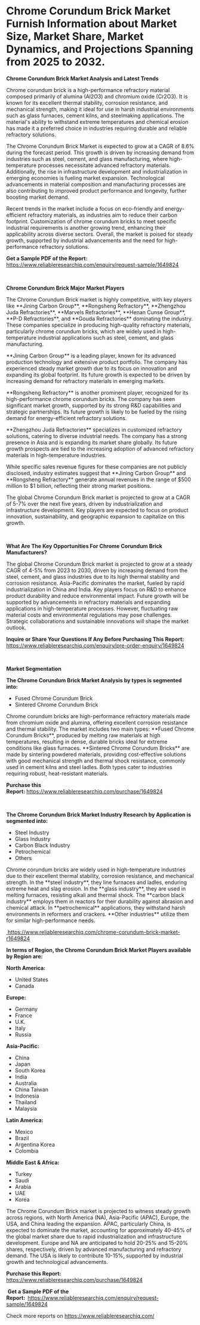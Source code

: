 <p><h1>Chrome Corundum Brick Market Furnish Information about Market Size, Market Share, Market Dynamics, and Projections Spanning from 2025 to 2032.</h1></p><p><strong>Chrome Corundum Brick Market Analysis and Latest Trends</strong></p>
<p><p>Chrome corundum brick is a high-performance refractory material composed primarily of alumina (Al2O3) and chromium oxide (Cr2O3). It is known for its excellent thermal stability, corrosion resistance, and mechanical strength, making it ideal for use in harsh industrial environments such as glass furnaces, cement kilns, and steelmaking applications. The material's ability to withstand extreme temperatures and chemical erosion has made it a preferred choice in industries requiring durable and reliable refractory solutions.</p><p>The Chrome Corundum Brick Market is expected to grow at a CAGR of 8.6% during the forecast period. This growth is driven by increasing demand from industries such as steel, cement, and glass manufacturing, where high-temperature processes necessitate advanced refractory materials. Additionally, the rise in infrastructure development and industrialization in emerging economies is fueling market expansion. Technological advancements in material composition and manufacturing processes are also contributing to improved product performance and longevity, further boosting market demand.</p><p>Recent trends in the market include a focus on eco-friendly and energy-efficient refractory materials, as industries aim to reduce their carbon footprint. Customization of chrome corundum bricks to meet specific industrial requirements is another growing trend, enhancing their applicability across diverse sectors. Overall, the market is poised for steady growth, supported by industrial advancements and the need for high-performance refractory solutions.</p></p>
<p><strong>Get a Sample PDF of the Report:&nbsp;</strong> <a href="https://www.reliableresearchiq.com/enquiry/request-sample/1649824?utm_campaign=2185&utm_medium=2&utm_source=Github&utm_content=ia&utm_term=27012025&utm_id=chrome-corundum-brick">https://www.reliableresearchiq.com/enquiry/request-sample/1649824</a></p>
<p>&nbsp;</p>
<p><strong>Chrome Corundum Brick Major Market Players</strong></p>
<p><p>The Chrome Corundum Brick market is highly competitive, with key players like **Jining Carbon Group**, **Rongsheng Refractory**, **Zhengzhou Juda Refractories**, **Marvels Refractories**, **Henan Cunse Group**, **P-D Refractories**, and **Gouda Refractories** dominating the industry. These companies specialize in producing high-quality refractory materials, particularly chrome corundum bricks, which are widely used in high-temperature industrial applications such as steel, cement, and glass manufacturing.</p><p>**Jining Carbon Group** is a leading player, known for its advanced production technology and extensive product portfolio. The company has experienced steady market growth due to its focus on innovation and expanding its global footprint. Its future growth is expected to be driven by increasing demand for refractory materials in emerging markets.</p><p>**Rongsheng Refractory** is another prominent player, recognized for its high-performance chrome corundum bricks. The company has seen significant market growth, supported by its strong R&D capabilities and strategic partnerships. Its future growth is likely to be fueled by the rising demand for energy-efficient refractory solutions.</p><p>**Zhengzhou Juda Refractories** specializes in customized refractory solutions, catering to diverse industrial needs. The company has a strong presence in Asia and is expanding its market share globally. Its future growth prospects are tied to the increasing adoption of advanced refractory materials in high-temperature industries.</p><p>While specific sales revenue figures for these companies are not publicly disclosed, industry estimates suggest that **Jining Carbon Group** and **Rongsheng Refractory** generate annual revenues in the range of $500 million to $1 billion, reflecting their strong market positions.</p><p>The global Chrome Corundum Brick market is projected to grow at a CAGR of 5-7% over the next five years, driven by industrialization and infrastructure development. Key players are expected to focus on product innovation, sustainability, and geographic expansion to capitalize on this growth.</p></p>
<p>&nbsp;</p>
<p><strong>What Are The Key Opportunities For Chrome Corundum Brick Manufacturers?</strong></p>
<p><p>The global Chrome Corundum Brick market is projected to grow at a steady CAGR of 4-5% from 2023 to 2030, driven by increasing demand from the steel, cement, and glass industries due to its high thermal stability and corrosion resistance. Asia-Pacific dominates the market, fueled by rapid industrialization in China and India. Key players focus on R&D to enhance product durability and reduce environmental impact. Future growth will be supported by advancements in refractory materials and expanding applications in high-temperature processes. However, fluctuating raw material costs and environmental regulations may pose challenges. Strategic collaborations and sustainable innovations will shape the market outlook.</p></p>
<p><strong>Inquire or Share Your Questions If Any Before Purchasing This Report:</strong> <a href="https://www.reliableresearchiq.com/enquiry/pre-order-enquiry/1649824?utm_campaign=2185&utm_medium=2&utm_source=Github&utm_content=ia&utm_term=27012025&utm_id=chrome-corundum-brick">https://www.reliableresearchiq.com/enquiry/pre-order-enquiry/1649824</a></p>
<p>&nbsp;</p>
<p><strong>Market Segmentation</strong></p>
<p><strong>The Chrome Corundum Brick Market Analysis by types is segmented into:</strong></p>
<p><ul><li>Fused Chrome Corundum Brick</li><li>Sintered Chrome Corundum Brick</li></ul></p>
<p><p>Chrome corundum bricks are high-performance refractory materials made from chromium oxide and alumina, offering excellent corrosion resistance and thermal stability. The market includes two main types: **Fused Chrome Corundum Bricks**, produced by melting raw materials at high temperatures, resulting in dense, durable bricks ideal for extreme conditions like glass furnaces. **Sintered Chrome Corundum Bricks** are made by sintering powdered materials, providing cost-effective solutions with good mechanical strength and thermal shock resistance, commonly used in cement kilns and steel ladles. Both types cater to industries requiring robust, heat-resistant materials.</p></p>
<p><strong>Purchase this Report:&nbsp;</strong><a href="https://www.reliableresearchiq.com/purchase/1649824?utm_campaign=2185&utm_medium=2&utm_source=Github&utm_content=ia&utm_term=27012025&utm_id=chrome-corundum-brick">https://www.reliableresearchiq.com/purchase/1649824</a></p>
<p>&nbsp;</p>
<p><strong>The Chrome Corundum Brick Market Industry Research by Application is segmented into:</strong></p>
<p><ul><li>Steel Industry</li><li>Glass Industry</li><li>Carbon Black Industry</li><li>Petrochemical</li><li>Others</li></ul></p>
<p><p>Chrome corundum bricks are widely used in high-temperature industries due to their excellent thermal stability, corrosion resistance, and mechanical strength. In the **steel industry**, they line furnaces and ladles, enduring extreme heat and slag erosion. In the **glass industry**, they are used in melting furnaces, resisting alkali and thermal shock. The **carbon black industry** employs them in reactors for their durability against abrasion and chemical attack. In **petrochemical** applications, they withstand harsh environments in reformers and crackers. **Other industries** utilize them for similar high-performance needs.</p></p>
<p><a href="https://www.reliableresearchiq.com/chrome-corundum-brick-market-r1649824?utm_campaign=2185&utm_medium=2&utm_source=Github&utm_content=ia&utm_term=27012025&utm_id=chrome-corundum-brick">&nbsp;https://www.reliableresearchiq.com/chrome-corundum-brick-market-r1649824</a></p>
<p><strong>In terms of Region, the Chrome Corundum Brick Market Players available by Region are:</strong></p>
<p>
    <p> <strong> North America: </strong>
        <ul>
            <li>United States</li>
            <li>Canada</li>
        </ul>
        </p> 
    <p> <strong> Europe: </strong>
        <ul>
            <li>Germany</li>
            <li>France</li>
            <li>U.K.</li>
            <li>Italy</li>
            <li>Russia</li>
        </ul>
        </p> 
    <p> <strong> Asia-Pacific: </strong>
        <ul>
            <li>China</li>
            <li>Japan</li>
            <li>South Korea</li>
            <li>India</li>
            <li>Australia</li>
            <li>China Taiwan</li>
            <li>Indonesia</li>
            <li>Thailand</li>
            <li>Malaysia</li>
        </ul>
        </p> 
    <p> <strong> Latin America: </strong>
        <ul>
            <li>Mexico</li>
            <li>Brazil</li>
            <li>Argentina Korea</li>
            <li>Colombia</li>
        </ul>
        </p> 
    <p> <strong> Middle East & Africa: </strong>
        <ul>
            <li>Turkey</li>
            <li>Saudi</li>
            <li>Arabia</li>
            <li>UAE</li>
            <li>Korea</li>
        </ul>
    </p>
    </p>
<p><p>The Chrome Corundum Brick market is projected to witness steady growth across regions, with North America (NA), Asia-Pacific (APAC), Europe, the USA, and China leading the expansion. APAC, particularly China, is expected to dominate the market, accounting for approximately 40-45% of the global market share due to rapid industrialization and infrastructure development. Europe and NA are anticipated to hold 20-25% and 15-20% shares, respectively, driven by advanced manufacturing and refractory demand. The USA is likely to contribute 10-15%, supported by industrial growth and technological advancements.</p></p>
<p><strong>Purchase this Report: </strong><a href="https://www.reliableresearchiq.com/purchase/1649824?utm_campaign=2185&utm_medium=2&utm_source=Github&utm_content=ia&utm_term=27012025&utm_id=chrome-corundum-brick">https://www.reliableresearchiq.com/purchase/1649824</a></p>
<p>&nbsp;<strong>Get a Sample PDF of the Report:&nbsp;&nbsp;</strong><a href="https://www.reliableresearchiq.com/enquiry/request-sample/1649824?utm_campaign=2185&utm_medium=2&utm_source=Github&utm_content=ia&utm_term=27012025&utm_id=chrome-corundum-brick">https://www.reliableresearchiq.com/enquiry/request-sample/1649824</a></p>
<p><strong></strong></p>
<p>Check more reports on <a href="https://www.reliableresearchiq.com/?utm_campaign=2185&utm_medium=2&utm_source=Github&utm_content=ia&utm_term=27012025&utm_id=chrome-corundum-brick">https://www.reliableresearchiq.com/</a></p>